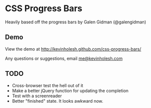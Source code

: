 CSS Progress Bars
=================

Heavily based off the progress bars by Galen Gidman (@galengidman)


Demo
-----------
View the demo at http://kevinholesh.github.com/css-progress-bars/


Any questions or suggestions, email [me@kevinholesh.com](mailto:me@kevinholesh.com)


TODO
---------
* Cross-browser test the hell out of it
* Make a better jQuery function for updating the completion
* Test with a screenreader
* Better "finished" state. It looks awkward now.